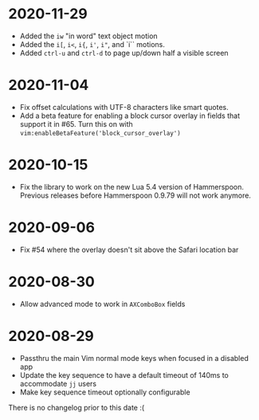 # 2020-11-29

* Added the `iw` "in word" text object motion
* Added the `i[`, `i<`, `i{`, `i'`, `i"`, and `i`` motions.
* Added `ctrl-u` and `ctrl-d` to page up/down half a visible screen

# 2020-11-04

* Fix offset calculations with UTF-8 characters like smart quotes.
* Add a beta feature for enabling a block cursor overlay in fields that support it in #65. Turn this on with `vim:enableBetaFeature('block_cursor_overlay')`

# 2020-10-15

* Fix the library to work on the new Lua 5.4 version of Hammerspoon. Previous releases before Hammerspoon 0.9.79 will not work anymore.

# 2020-09-06

* Fix #54 where the overlay doesn't sit above the Safari location bar

# 2020-08-30

* Allow advanced mode to work in `AXComboBox` fields

# 2020-08-29

* Passthru the main Vim normal mode keys when focused in a disabled app
* Update the key sequence to have a default timeout of 140ms to accommodate `jj` users
* Make key sequence timeout optionally configurable

There is no changelog prior to this date :(
